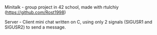 Minitalk - group project in 42 school, made with rtulchiy (https://github.com/Rost1998)

Server - Client mini chat written on C, using only 2 signals (SIGUSR1 and SIGUSR2) to send a message. 
